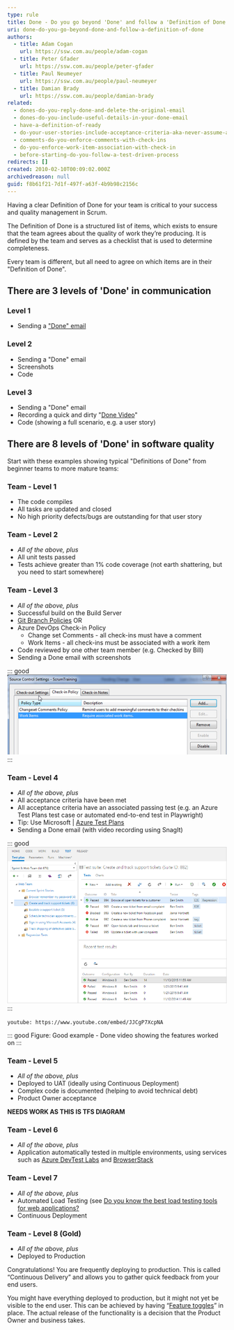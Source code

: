 ```yaml
---
type: rule
title: Done - Do you go beyond 'Done' and follow a 'Definition of Done'?
uri: done-do-you-go-beyond-done-and-follow-a-definition-of-done
authors:
  - title: Adam Cogan
    url: https://ssw.com.au/people/adam-cogan
  - title: Peter Gfader
    url: https://ssw.com.au/people/peter-gfader
  - title: Paul Neumeyer
    url: https://ssw.com.au/people/paul-neumeyer
  - title: Damian Brady
    url: https://ssw.com.au/people/damian-brady
related:
  - dones-do-you-reply-done-and-delete-the-original-email
  - dones-do-you-include-useful-details-in-your-done-email
  - have-a-definition-of-ready
  - do-your-user-stories-include-acceptance-criteria-aka-never-assume-automatic-gold-plating
  - comments-do-you-enforce-comments-with-check-ins
  - do-you-enforce-work-item-association-with-check-in
  - before-starting-do-you-follow-a-test-driven-process
redirects: []
created: 2010-02-10T00:09:02.000Z
archivedreason: null
guid: f8b61f21-7d1f-497f-a63f-4b9b98c2156c
---
```


Having a clear Definition of Done for your team is critical to your success and quality management in Scrum.

The Definition of Done is a structured list of items, which exists to ensure that the team agrees about the quality of work they’re producing. It is defined by the team and serves as a checklist that is used to determine completeness.

Every team is different, but all need to agree on which items are in their "Definition of Done".  

<!--endintro-->

## There are 3 levels of 'Done' in communication

### Level 1

* Sending a ["Done" email](/dones-do-you-reply-done-and-delete-the-original-email)

### Level 2

* Sending a "Done" email
* Screenshots
* Code

### Level 3

* Sending a "Done" email
* Recording a quick and dirty "[Done Video](/record-a-quick-and-dirty-done-video)"
* Code (showing a full scenario, e.g. a user story)

## There are 8 levels of 'Done' in software quality

Start with these examples showing typical "Definitions of Done" from beginner teams to more mature teams:

### Team - Level 1

* The code compiles
* All tasks are updated and closed
* No high priority defects/bugs are outstanding for that user story

### Team - Level 2

* *All of the above, plus*
* All unit tests passed
* Tests achieve greater than 1% code coverage (not earth shattering, but you need to start somewhere)

### Team - Level 3

* *All of the above, plus*
* Successful build on the Build Server
* [Git Branch Policies](/protect-your-master-branch) OR   
* Azure DevOps Check-in Policy
    * Change set Comments - all check-ins must have a comment
    * Work Items - all check-ins must be associated with a work item
* Code reviewed by one other team member (e.g. Checked by Bill)
* Sending a Done email with screenshots

::: good  
![Figure: Good example - Add check-in policies to enforce your Definition of Done](CheckinPolicy.jpg)  
:::

### Team - Level 4

* *All of the above, plus*
* All acceptance criteria have been met
* All acceptance criteria have an associated passing test (e.g. an Azure Test Plans test case or automated end-to-end test in Playwright)
* Tip: Use Microsoft | [Azure Test Plans](https://docs.microsoft.com/en-us/azure/devops/organizations/billing/buy-access-tfs-test-hub?view=azure-devops-2020#buy-monthly-access-to-azure-test-plans)
* Sending a Done email (with video recording using SnagIt)

::: good  
![Figure: Organize tests in suites with built-in E2E traceability across requirements, test artifacts and defects](TestPlanning-1.png)  
:::

`youtube: https://www.youtube.com/embed/JJCgP7XcpNA`
 
::: good
Figure: Good example - Done video showing the features worked on
:::

### Team - Level 5

* *All of the above, plus*
* Deployed to UAT (ideally using Continuous Deployment)
* Complex code is documented (helping to avoid technical debt)
* Product Owner acceptance

**﻿NEEDS WORK AS THIS IS TFS DIAGRAM**

### Team - Level 6

* *All of the above, plus*
* Application automatically tested in multiple environments, using services such as [A﻿zure DevTest Labs](https://docs.microsoft.com/en-us/azure/devtest-labs/devtest-lab-overview) and [B﻿rowserStack](https://www.browserstack.com/)

### Team - Level 7

* *All of the above, plus*
* Automated Load Testing (see [Do you know the best load testing tools for web applications?](https://www.ssw.com.au/rules/the-best-load-testing-tools-for-web-applications)
* Continuous Deployment

### Team - Level 8 (Gold)

* *All of the above, plus*
* Deployed to Production

Congratulations! You are frequently deploying to production. This is called “Continuous Delivery” and allows you to gather quick feedback from your end users.

You might have everything deployed to production, but it might not yet be visible to the end user. This can be achieved by having “[Feature toggles](https://martinfowler.com/bliki/FeatureToggle.html)” in place. The actual release of the functionality is a decision that the Product Owner and business takes.
